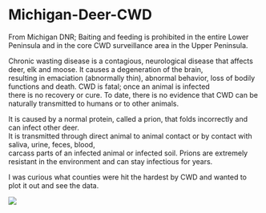 # Michigan-Deer-CWD

From Michigan DNR;
Baiting and feeding is prohibited in the entire Lower Peninsula and in the core CWD surveillance area in the Upper Peninsula.
  
Chronic wasting disease is a contagious, neurological disease that affects deer, elk and moose. It causes a degeneration of the brain,  
resulting in emaciation (abnormally thin), abnormal behavior, loss of bodily functions and death. CWD is fatal; once an animal is infected    
there is no recovery or cure. To date, there is no evidence that CWD can be naturally transmitted to humans or to other animals.  

It is caused by a normal protein, called a prion, that folds incorrectly and can infect other deer.  
It is transmitted through direct animal to animal contact or by contact with saliva, urine, feces, blood,   
carcass parts of an infected animal or infected soil. Prions are extremely resistant in the environment and can stay infectious for years. 



I was curious what counties were hit the hardest by CWD and wanted to plot it out and see the data.

 ![](https://imgur.com/a/cmshefA)

